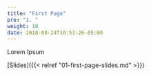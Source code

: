 ```yaml
---
title: "First Page"
pre: "1. "
weight: 10
date: 2018-08-24T10:53:26-05:00
---
```

Lorem Ipsum

[Slides]({{< relref "01-first-page-slides.md" >}})
